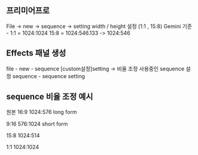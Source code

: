 ## 프리미어프로
File -> new -> sequence -> setting width / height 설정 (1:1 , 15:8) Gemini 기준 - 1:1 = 1024:1024 15:8 = 1024:546.133 -> 1024:546
## Effects 패널 생성
file - new - sequence
[custom설정]setting -> 비율 조정
사용중인 sequence 설정
sequence - sequence setting
## sequence 비율 조정 예시
원본
16:9 1024:576 long form

9:16 576:1024 short form

15:8 1024:514

1:1 1024:1024
